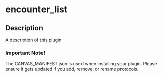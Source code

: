 encounter_list
==============

## Description

A description of this plugin

### Important Note!

The CANVAS_MANIFEST.json is used when installing your plugin. Please ensure it
gets updated if you add, remove, or rename protocols.
